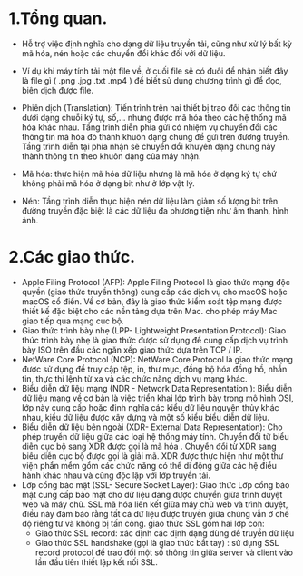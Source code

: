 # 1.Tổng quan.
*  Hỗ trợ việc định nghĩa cho dạng dữ liệu truyền tải, cũng như xử lý bất kỳ mã hóa, nén hoặc các chuyển đổi khác đối với dữ liệu. 
* Ví dụ khi máy tính tải một file về, ở cuối file sẽ có đuôi để nhận biết đây là file gì (  .png .jpg .txt .mp4 ) để biết sử dụng chương trình gì để đọc, biên dịch được file.

* Phiên dịch (Translation): Tiến trình trên hai thiết bị trao đổi các thông tin dưới dạng chuỗi ký tự, số,... nhưng được mã hóa theo các hệ thống mã hóa khác nhau. Tầng trình diễn phía gửi có nhiệm vụ chuyển đổi các thông tin mã hóa đó thành khuôn dạng chung để gửi trên đường truyền. Tầng trình diễn tại phía nhận sẽ chuyển đổi khuyên dạng chung này thành thông tin theo khuôn dạng của máy nhận.
* Mã hóa: thực hiện mã hóa dữ liệu nhưng là mã hóa ở dạng ký tự chứ không phải mã hóa ở dạng bit như ở lớp vật lý. 
* Nén: Tầng trình diễn thực hiện nén dữ liệu làm giảm số lượng bit trên đường truyền đặc biệt là các dữ liệu đa phương tiện như âm thanh, hình ảnh.

# 2.Các giao thức.
* Apple Filing Protocol (AFP): Apple Filing Protocol là giao thức mạng độc quyền (giao thức truyền thông) cung cấp các dịch vụ cho macOS hoặc macOS cổ điển. Về cơ bản, đây là giao thức kiểm soát tệp mạng được thiết kế đặc biệt cho các nền tảng dựa trên Mac. cho phép máy Mac giao tiếp qua mạng cục bộ.
* Giao thức trình bày nhẹ (LPP- Lightweight Presentation Protocol): Giao thức trình bày nhẹ là giao thức được sử dụng để cung cấp dịch vụ trình bày ISO trên đầu các ngăn xếp giao thức dựa trên TCP / IP.
* NetWare Core Protocol (NCP): NetWare Core Protocol là giao thức mạng được sử dụng để truy cập tệp, in, thư mục, đồng bộ hóa đồng hồ, nhắn tin, thực thi lệnh từ xa và các chức năng dịch vụ mạng khác.
* Biểu diễn dữ liệu mạng (NDR - Network Data Representation ): Biểu diễn dữ liệu mạng về cơ bản là việc triển khai lớp trình bày trong mô hình OSI, lớp này cung cấp hoặc định nghĩa các kiểu dữ liệu nguyên thủy khác nhau, kiểu dữ liệu được xây dựng và một số kiểu biểu diễn dữ liệu.
* Biểu diễn dữ liệu bên ngoài (XDR- External Data Representation): Cho phép truyền dữ liệu giữa các loại hệ thống máy tính. Chuyển đổi từ biểu diễn cục bộ sang XDR được gọi là mã hóa . Chuyển đổi từ XDR sang biểu diễn cục bộ được gọi là giải mã. XDR được thực hiện như một thư viện phần mềm gồm các chức năng có thể di động giữa các hệ điều hành khác nhau và cũng độc lập với lớp truyền tải.
* Lớp cổng bảo mật (SSL- Secure Socket Layer): Giao thức Lớp cổng bảo mật cung cấp bảo mật cho dữ liệu đang được chuyển giữa trình duyệt web và máy chủ. SSL mã hóa liên kết giữa máy chủ web và trình duyệt, điều này đảm bảo rằng tất cả dữ liệu được truyền giữa chúng vẫn ở chế độ riêng tư và không bị tấn công. giao thức SSL gồm hai lớp con:
  * Giao thức SSL record: xác định các định dạng dùng để truyền dữ liệu
  * Giao thức SSL handshake (gọi là giao thức bắt tay) : sử dụng SSL record protocol để trao đổi một số thông tin giữa server và client vào lần đầu tiên thiết lập kết nối SSL.

